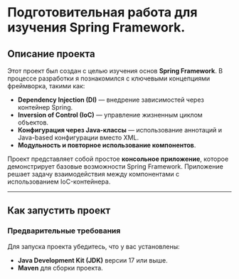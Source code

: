 
# Подготовительная работа для изучения Spring Framework.

## Описание проекта
Этот проект был создан с целью изучения основ **Spring Framework**. В процессе разработки я познакомился с ключевыми концепциями фреймворка, такими как:
- **Dependency Injection (DI)** — внедрение зависимостей через контейнер Spring.
- **Inversion of Control (IoC)** — управление жизненным циклом объектов.
- **Конфигурация через Java-классы** — использование аннотаций и Java-based конфигурации вместо XML.
- **Модульность и повторное использование компонентов**.

Проект представляет собой простое **консольное приложение**, которое демонстрирует базовые возможности Spring Framework. Приложение решает задачу взаимодействия между компонентами с использованием IoC-контейнера.

---

## Как запустить проект

### Предварительные требования
Для запуска проекта убедитесь, что у вас установлены:
- **Java Development Kit (JDK)** версии 17 или выше.
- **Maven** для сборки проекта.
